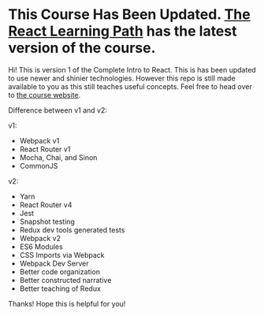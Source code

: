 <h1>This Course Has Been Updated. <a href="https://frontendmasters.com/learn/react/">The React Learning Path</a> has the latest version of the course.</h1>

Hi! This is version 1 of the Complete Intro to React. This is has been updated to use newer and shinier technologies. However this repo is still made available to you as this still teaches useful concepts. Feel free to head over to [the course website][new-page].

Difference between v1 and v2:

v1:

- Webpack v1
- React Router v1
- Mocha, Chai, and Sinon
- CommonJS

v2:

- Yarn
- React Router v4
- Jest
- Snapshot testing
- Redux dev tools generated tests
- Webpack v2
- ES6 Modules
- CSS Imports via Webpack
- Webpack Dev Server
- Better code organization
- Better constructed narrative
- Better teaching of Redux

Thanks! Hope this is helpful for you!

[new-page]: https://btholt.github.io/complete-intro-to-react/
